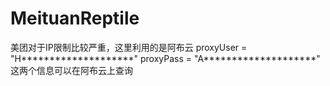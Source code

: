 # MeituanReptile
美团对于IP限制比较严重，这里利用的是阿布云 
proxyUser = "H********************"
proxyPass = "A********************"
这两个信息可以在阿布云上查询
